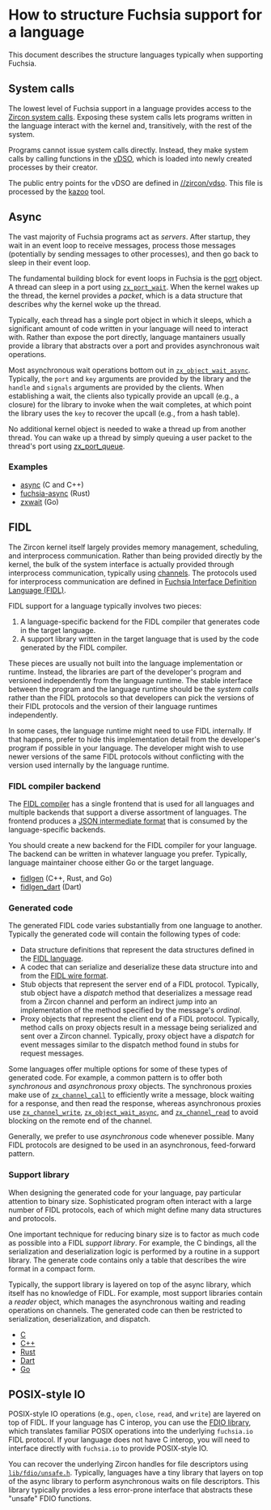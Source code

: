 # How to structure Fuchsia support for a language

This document describes the structure languages typically when supporting
Fuchsia.

## System calls

The lowest level of Fuchsia support in a language provides access to the
[Zircon system calls](/docs/reference/syscalls/).
Exposing these system calls lets programs written in the language interact with
the kernel and, transitively, with the rest of the system.

Programs cannot issue system calls directly. Instead, they make system calls by
calling functions in the [vDSO](/docs/concepts/kernel/vdso.md),
which is loaded into newly created processes by their creator.

The public entry points for the vDSO are defined in
[//zircon/vdso](/zircon/vdso/).
This file is processed by the [kazoo](/docs/concepts/kernel/vdso.md#kazoo-tool)
tool.

## Async

The vast majority of Fuchsia programs act as *servers*. After startup, they wait
in an event loop to receive messages, process those messages (potentially by
sending messages to other processes), and then go back to sleep in their event
loop.

The fundamental building block for event loops in Fuchsia is the
[port](/docs/reference/kernel_objects/port.md)
object. A thread can sleep in a port using
[`zx_port_wait`](/docs/reference/syscalls/port_wait.md).
When the kernel wakes up the thread, the kernel provides a *packet*, which is a
data structure that describes why the kernel woke up the thread.

Typically, each thread has a single port object in which it sleeps, which a
significant amount of code written in your language will need to interact with.
Rather than expose the port directly, language mantainers usually provide
a library that abstracts over a port and provides asynchronous wait operations.

Most asynchronous wait operations bottom out in
[`zx_object_wait_async`](/docs/reference/syscalls/object_wait_async.md). Typically, the `port` and `key`
arguments are provided by the library and the `handle` and `signals`
arguments are provided by the clients. When establishing a wait, the clients
also typically provide an upcall (e.g., a closure) for the library to invoke
when the wait completes, at which point the library uses the `key` to recover
the upcall (e.g., from a hash table).

No additional kernel object is needed to wake a thread up from another thread.
You can wake up a thread by simply queuing a user packet to the thread's port
using
[zx_port_queue](/docs/reference/syscalls/port_queue.md).

### Examples

* [async](/zircon/system/ulib/async)
  (C and C++)
* [fuchsia-async](/src/lib/fuchsia-async/) (Rust)
* [zxwait](https://fuchsia.googlesource.com/third_party/go/+/HEAD/src/syscall/zx/zxwait/) (Go)

## FIDL

The Zircon kernel itself largely provides memory management, scheduling, and
interprocess communication. Rather than being provided directly by the kernel,
the bulk of the system interface is actually provided through interprocess
communication, typically using [channels](/docs/reference/kernel_objects/channel.md).
The protocols used for interprocess communication are defined in
[Fuchsia Interface Definition Language (FIDL)](../fidl/README.md).

FIDL support for a language typically involves two pieces:

1. A language-specific backend for the FIDL compiler that generates code in the
   target language.
2. A support library written in the target language that is used by the code
   generated by the FIDL compiler.

These pieces are usually not built into the language implementation or runtime.
Instead, the libraries are part of the developer's program and versioned
independently from the language runtime. The stable interface between the
program and the language runtime should be the *system calls* rather than the
FIDL protocols so that developers can pick the versions of their FIDL
protocols and the version of their language runtimes independently.

In some cases, the language runtime might need to use FIDL internally. If that
happens, prefer to hide this implementation detail from the developer's program
if possible in your language. The developer might wish to use newer versions of
the same FIDL protocols without conflicting with the version used internally by
the language runtime.

### FIDL compiler backend

The [FIDL compiler](/tools/fidl/fidlc/)
has a single frontend that is used for all languages and multiple backends that
support a diverse assortment of languages. The frontend produces a
[JSON intermediate format][json-ir]
that is consumed by the language-specific backends.

You should create a new backend for the FIDL compiler for your language. The
backend can be written in whatever language you prefer. Typically, language
maintainer choose either Go or the target language.

 * [fidlgen](/garnet/go/src/fidl/compiler/backend) (C++, Rust, and Go)
 * [fidlgen_dart](https://fuchsia.googlesource.com/topaz/+/HEAD/bin/fidlgen_dart) (Dart)

### Generated code

The generated FIDL code varies substantially from one language to another.
Typically the generated code will contain the following types of code:

* Data structure definitions that represent the data structures defined in the
  [FIDL language][fidl-language].
* A codec that can serialize and deserialize these data structure into and from
  the [FIDL wire format][fidl-wire-format].
* Stub objects that represent the server end of a FIDL protocol. Typically,
  stub object have a *dispatch* method that deserializes a message read from a
  Zircon channel and perform an indirect jump into an implementation of the
  method specified by the message's *ordinal*.
* Proxy objects that represent the client end of a FIDL protocol. Typically,
  method calls on proxy objects result in a message being serialized and
  sent over a Zircon channel. Typically, proxy object have a *dispatch* for
  event messages similar to the dispatch method found in stubs for request
  messages.

Some languages offer multiple options for some of these types of generated code.
For example, a common pattern is to offer both *synchronous* and *asynchronous*
proxy objects. The synchronous proxies make use of
[`zx_channel_call`](/docs/reference/syscalls/channel_call.md)
to efficiently write a message, block waiting for a response, and then read the
response, whereas asynchronous proxies use
[`zx_channel_write`](/docs/reference/syscalls/channel_write.md),
[`zx_object_wait_async`](/docs/reference/syscalls/object_wait_async.md),
and
[`zx_channel_read`](/docs/reference/syscalls/channel_read.md)
to avoid blocking on the remote end of the channel.

Generally, we prefer to use *asynchronous* code whenever possible. Many FIDL
protocols are designed to be used in an asynchronous, feed-forward pattern.

### Support library

When designing the generated code for your language, pay particular attention to
binary size. Sophisticated program often interact with a large number of FIDL
protocols, each of which might define many data structures and protocols.

One important technique for reducing binary size is to factor as much code as
possible into a FIDL *support library*. For example, the C bindings, all the
serialization and deserialization logic is performed by a routine in a support
library. The generate code contains only a table that describes the wire format
in a compact form.

Typically, the support library is layered on top of the async library, which
itself has no knowledge of FIDL. For example, most support libraries contain a
*reader* object, which manages the asynchronous waiting and reading operations
on channels. The generated code can then be restricted to serialization,
deserialization, and dispatch.

 * [C](/zircon/system/ulib/fidl)
 * [C++](/sdk/lib/fidl/cpp/)
 * [Rust](/src/lib/fidl/rust/fidl)
 * [Dart](https://fuchsia.googlesource.com/topaz/+/HEAD/public/dart/fidl/)
 * [Go](https://fuchsia.googlesource.com/third_party/go/+/HEAD/src/syscall/zx/fidl/)

## POSIX-style IO

POSIX-style IO operations (e.g., `open`, `close`, `read`, and `write`) are
layered on top of FIDL. If your language has C interop, you can use the
[FDIO library](/sdk/lib/fdio),
which translates familiar POSIX operations into the underlying `fuchsia.io` FIDL
protocol. If your language does not have C interop, you will need to interface
directly with `fuchsia.io` to provide POSIX-style IO.

You can recover the underlying Zircon handles for file descriptors using [`lib/fdio/unsafe.h`](/sdk/lib/fdio/include/lib/fdio/unsafe.h).
Typically, languages have a tiny library that layers on top of the async library
to perform asynchronous waits on file descriptors. This library typically
provides a less error-prone interface that abstracts these "unsafe" FDIO
functions.

<!-- xrefs -->
[json-ir]: /docs/reference/fidl/language/json-ir.md
[fidl-language]: /docs/reference/fidl/language/language.md
[fidl-wire-format]: /docs/reference/fidl/language/wire-format
